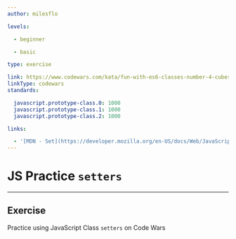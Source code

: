 ```yaml
---
author: milesflo

levels:

  - beginner

  - basic

type: exercise

link: https://www.codewars.com/kata/fun-with-es6-classes-number-4-cubes-and-setters
linkType: codewars
standards:

  javascript.prototype-class.0: 1000
  javascript.prototype-class.1: 1000
  javascript.prototype-class.2: 1000

links:

  - '[MDN - Set](https://developer.mozilla.org/en-US/docs/Web/JavaScript/Reference/Functions/set)'
---
```


# JS Practice `setters`

---
## Exercise

Practice using JavaScript Class `setters` on Code Wars
